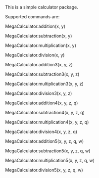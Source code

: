 This is a simple calculator package.

Supported commands are:

MegaCalculator.addition(x, y)

MegaCalculator.subtraction(x, y)
    
MegaCalculator.multiplication(x, y)
    
MegaCalculator.division(x, y)
    
MegaCalculator.addition3(x, y, z)

MegaCalculator.subtraction3(x, y, z)
    
MegaCalculator.multiplication3(x, y, z)
    
MegaCalculator.division3(x, y, z)
    
MegaCalculator.addition4(x, y, z, q)

MegaCalculator.subtraction4(x, y, z, q)
    
MegaCalculator.multiplication4(x, y, z, q)
    
MegaCalculator.division4(x, y, z, q)
    
MegaCalculator.addition5(x, y, z, q, w)

MegaCalculator.subtraction5(x, y, z, q, w)
    
MegaCalculator.multiplication5(x, y, z, q, w)
    
MegaCalculator.division5(x, y, z, q, w)